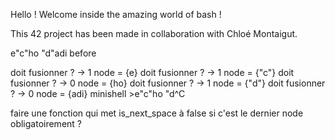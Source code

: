 Hello ! Welcome inside the amazing world of bash !

This 42 project has been made in collaboration with Chloé Montaigut.

e"c"ho "d"adi
before

doit fusionner ? -> 1
node = {e}
doit fusionner ? -> 1
node = {"c"}
doit fusionner ? -> 0
node = {ho}
doit fusionner ? -> 1
node = {"d"}
doit fusionner ? -> 0
node = {adi}
minishell >e"c"ho "d^C


faire une fonction qui met is_next_space à false si c'est le dernier node obligatoirement ?